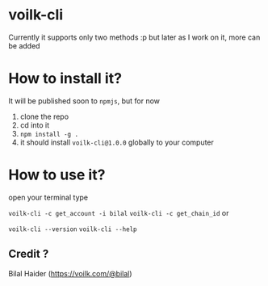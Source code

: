 # voilk-cli

Currently it supports only two methods :p but later as I work on it, more can be added

# How to install it?

It will be published soon to `npmjs`, but for now

1) clone the repo
2) cd into it
3) `npm install -g .`
4) it should install `voilk-cli@1.0.0` globally to your computer

# How to use it?

open your terminal
type

`voilk-cli -c get_account -i bilal`
`voilk-cli -c get_chain_id`
or

`voilk-cli --version`
`voilk-cli --help`

## Credit ?

Bilal Haider (https://voilk.com/@bilal)